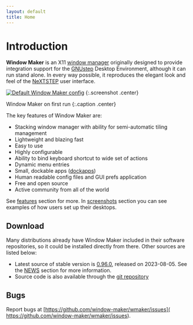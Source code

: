 ```yaml
---
layout: default
title: Home
---
```


Introduction
============

**Window Maker** is an X11 [window
manager](http://en.wikipedia.org/wiki/Window_manager) originally designed to
provide integration support for the [GNUstep](http://gnustep.org) Desktop
Environment, although it can run stand alone. In every way possible, it
reproduces the elegant look and feel of the
[NeXTSTEP](http://en.wikipedia.org/wiki/NeXTSTEP) user interface.

[![Default Window Maker config](img/wmaker_thumb.png)](img/wmaker.png)
{:.screenshot .center}

Window Maker on first run
{:.caption .center}

The key features of Window Maker are:

- Stacking window manager with ability for semi-automatic tiling management
- Lightweight and blazing fast
- Easy to use
- Highly configurable
- Ability to bind keyboard shortcut to wide set of actions
- Dynamic menu entries 
- Small, dockable apps ([dockapps](https://www.dockapps.net))
- Human readable config files and GUI prefs application
- Free and open source
- Active community from all of the world

See [features](features.html) section for more. In [screenshots](screenshots/)
section you can see examples of how users set up their desktops.

Download
--------

Many distributions already have Window Maker included in their software
repositories, so it could be installed directly from there. Other sources are
listed below:

- Latest source of stable version is
  [0.96.0](https://github.com/window-maker/wmaker/releases/download/wmaker-0.96.0/WindowMaker-0.96.0.tar.gz),
  released on 2023-08-05. See the [NEWS](news) section for more information.
- Source code is also available through the
  [git repository](http://repo.or.cz/w/wmaker-crm.git)

Bugs
----

Report bugs at [https://github.com/window-maker/wmaker/issues](
https://github.com/window-maker/wmaker/issues).
